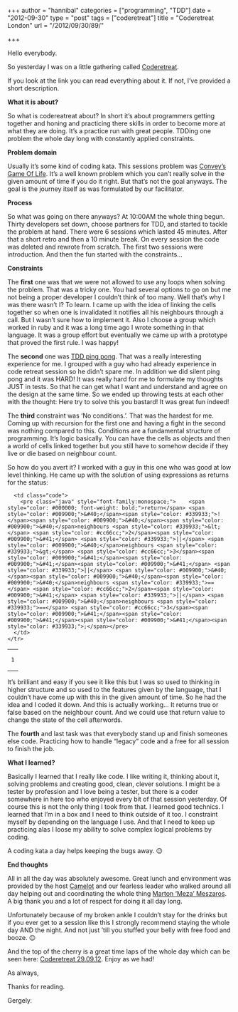 +++
author = "hannibal"
categories = ["programming", "TDD"]
date = "2012-09-30"
type = "post"
tags = ["coderetreat"]
title = "Coderetreat London"
url = "/2012/09/30/89/"

+++

Hello everybody.

So yesterday I was on a little gathering called <a href="http://coderetreat.org/" title="Coderetreat" target="_blank">Coderetreat</a>.

If you look at the link you can read everything about it. If not, I&#8217;ve provided a short description. 

**What it is about?**

So what is codereatreat about? In short it&#8217;s about programmers getting together and honing and practicing there skills in order to become more at what they are doing. It&#8217;s a practice run with great people. TDDing one problem the whole day long with constantly applied constraints. 

**Problem domain**

Usually it&#8217;s some kind of coding kata. This sessions problem was <a href="http://en.wikipedia.org/wiki/Conway's_Game_of_Life" target="_blank">Convey&#8217;s Game Of Life</a>. It&#8217;s a well known problem which you can&#8217;t really solve in the given amount of time if you do it right. But that&#8217;s not the goal anyways. The goal is the journey itself as was formulated by our facilitator. 

**Process**

So what was going on there anyways? At 10:00AM the whole thing begun. Thirty developers set down, choose partners for TDD, and started to tackle the problem at hand. There were 6 sessions which lasted 45 minutes. After that a short retro and then a 10 minute break. On every session the code was deleted and rewrote from scratch. The first two sessions were introduction. And then the fun started with the constraints&#8230;

**Constraints**

The **first** one was that we were not allowed to use any loops when solving the problem. That was a tricky one. You had several options to go on but me not being a proper developer I couldn&#8217;t think of too many. Well that&#8217;s why I was there wasn&#8217;t I? To learn. I came up with the idea of linking the cells together so when one is invalidated it notifies all his neighbours through a call. But I wasn&#8217;t sure how to implement it. Also I choose a group which worked in ruby and it was a long time ago I wrote something in that language. It was a group effort but eventually we came up with a prototype that proved the first rule. I was happy!

The **second** one was <a href="http://coderetreat.org/facilitating/activities/ping-pong" target="_blank">TDD ping pong</a>. That was a really interesting experience for me. I grouped with a guy who had already experience in code retreat session so he didn&#8217;t spare me. In addition we did silent ping pong and it was HARD! It was really hard for me to formulate my thoughts JUST in tests. So that he can get what I want and understand and agree on the design at the same time. So we ended up throwing tests at each other with the thought: Here try to solve this you bastard! It was great fun indeed!

The **third** constraint was &#8216;No conditions.&#8217;. That was the hardest for me. Coming up with recursion for the first one and having a fight in the second was nothing compared to this. Conditions are a fundamental structure of programming. It&#8217;s logic basically. You can have the cells as objects and then a world of cells linked together but you still have to somehow decide if they live or die based on neighbour count.

So how do you avert it? I worked with a guy in this one who was good at low level thinking. He came up with the solution of using expressions as returns for the status:

<div class="wp_syntax">
  <table>
    <tr>
      <td class="line_numbers">
        <pre>1
</pre>
      </td>
      
      <td class="code">
        <pre class="java" style="font-family:monospace;">    <span style="color: #000000; font-weight: bold;">return</span> <span style="color: #009900;">&#40;</span><span style="color: #339933;">!</span><span style="color: #009900;">&#40;</span><span style="color: #009900;">&#40;</span>neighbours <span style="color: #339933;">&lt;</span> <span style="color: #cc66cc;">2</span><span style="color: #009900;">&#41;</span> <span style="color: #339933;">||</span> <span style="color: #009900;">&#40;</span>neighbours <span style="color: #339933;">&gt;</span> <span style="color: #cc66cc;">3</span><span style="color: #009900;">&#41;</span><span style="color: #009900;">&#41;</span><span style="color: #009900;">&#41;</span> <span style="color: #339933;">||</span> <span style="color: #009900;">&#40;</span><span style="color: #009900;">&#40;</span><span style="color: #009900;">&#40;</span>neighbours <span style="color: #339933;">==</span> <span style="color: #cc66cc;">2</span><span style="color: #009900;">&#41;</span> <span style="color: #339933;">||</span> <span style="color: #009900;">&#40;</span>neighbours <span style="color: #339933;">==</span> <span style="color: #cc66cc;">3</span><span style="color: #009900;">&#41;</span><span style="color: #009900;">&#41;</span><span style="color: #009900;">&#41;</span><span style="color: #339933;">;</span></pre>
      </td>
    </tr>
  </table>
</div>

It&#8217;s brilliant and easy if you see it like this but I was so used to thinking in higher structure and so used to the features given by the language, that I couldn&#8217;t have come up with this in the given amount of time. So he had the idea and I coded it down. And this is actually working&#8230; It returns true or false based on the neighbour count. And we could use that return value to change the state of the cell afterwords.

The **fourth** and last task was that everybody stand up and finish someones else code. Practicing how to handle &#8220;legacy&#8221; code and a free for all session to finish the job.

**What I learned?**

Basically I learned that I really like code. I like writing it, thinking about it, solving problems and creating good, clean, clever solutions. I might be a tester by profession and I love being a tester, but there is a coder somewhere in here too who enjoyed every bit of that session yesterday. Of course this is not the only thing I took from that. I learned good technics. I learned that I&#8217;m in a box and I need to think outside of it too. I constraint myself by depending on the language I use. And that I need to keep up practicing alas I loose my ability to solve complex logical problems by coding. 

A coding kata a day helps keeping the bugs away. 😉

**End thoughts**

All in all the day was absolutely awesome. Great lunch and environment was provided by the host <a href="http://www.national-lottery.co.uk/" target="_blank">Camelot</a> and our fearless leader who walked around all day helping out and coordinating the whole thing <a href="www.meza.hu" target="_blank">Marton &#8216;Meza&#8217; Meszaros</a>. A big thank you and a lot of respect for doing it all day long.

Unfortunately because of my broken ankle I couldn&#8217;t stay for the drinks but if you ever get to a session like this I strongly recommend staying the whole day AND the night. And not just &#8217;till you stuffed your belly with free food and booze. 😉

And the top of the cherry is a great time laps of the whole day which can be seen here: <a href="http://www.youtube.com/watch?v=qBvMBAOQD5U" target="_blank">Coderetreat 29.09.12</a>. Enjoy as we had!

As always,
  
Thanks for reading.
  
Gergely.
